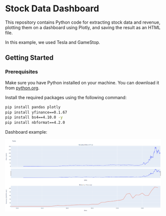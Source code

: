 # Stock Data Dashboard

This repository contains Python code for extracting stock data and revenue, plotting them on a dashboard using Plotly, and saving the result as an HTML file.

In this example, we used Tesla and GameStop.

## Getting Started

### Prerequisites

Make sure you have Python installed on your machine. You can download it from [python.org](https://www.python.org/downloads/).

Install the required packages using the following command:

```bash
pip install pandas plotly
pip install yfinance==0.1.67
pip install bs4==4.10.0 -y
pip install nbformat==4.2.0

```

Dashboard example:

![Tesla](TeslaDashboard.png)
